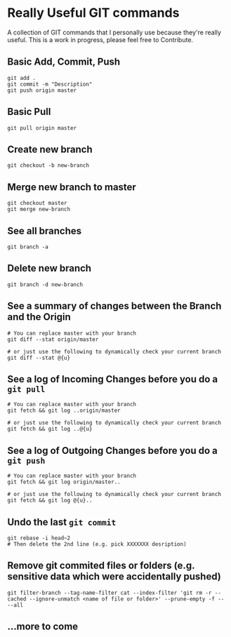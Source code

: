 # Really Useful GIT commands
A collection of GIT commands that I personally use because they're really useful. This is a work in progress, please feel free to Contribute.

## Basic Add, Commit, Push
```
git add .
git commit -m "Description"
git push origin master
```

## Basic Pull
```
git pull origin master
```

## Create new branch
```
git checkout -b new-branch
```

## Merge new branch to master
```
git checkout master
git merge new-branch
```

## See all branches
```
git branch -a
```

## Delete new branch
```
git branch -d new-branch
```

## See a summary of changes between the Branch and the Origin
```
# You can replace master with your branch
git diff --stat origin/master
```
```
# or just use the following to dynamically check your current branch
git diff --stat @{u}
```

## See a log of Incoming Changes before you do a `git pull`
```
# You can replace master with your branch
git fetch && git log ..origin/master
```
```
# or just use the following to dynamically check your current branch
git fetch && git log ..@{u}
```

## See a log of Outgoing Changes before you do a `git push`
```
# You can replace master with your branch
git fetch && git log origin/master..
```
```
# or just use the following to dynamically check your current branch
git fetch && git log @{u}..
```

## Undo the last `git commit`
```
git rebase -i head~2
# Then delete the 2nd line (e.g. pick XXXXXXX desription)
```

## Remove git commited files or folders (e.g. sensitive data which were accidentally pushed)
```
git filter-branch --tag-name-filter cat --index-filter 'git rm -r --cached --ignore-unmatch <name of file or folder>' --prune-empty -f -- --all
```

## ...more to come
